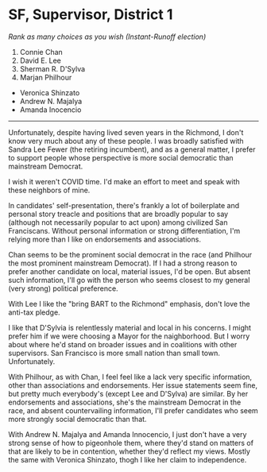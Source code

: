 # SF, Supervisor, District 1

_Rank as many choices as you wish (Instant-Runoff election)_

1. Connie Chan
2. David E. Lee
3. Sherman R. D'Sylva
4. Marjan Philhour
- Veronica Shinzato
- Andrew N. Majalya
- Amanda Inocencio

---

Unfortunately, despite having lived seven years in the Richmond, I don't know very
much about any of these people. I was broadly satisfied with Sandra Lee Fewer (the
retiring incumbent), and as a general matter, I prefer to support people whose
perspective is more social democratic than mainstream Democrat.

I wish it weren't COVID time. I'd make an effort to meet and speak with these
neighbors of mine.

In candidates' self-presentation, there's frankly a lot of boilerplate and personal
story treacle and positions that are broadly popular to say (although not necessarily
popular to act upon) among civilized San Franciscans. Without personal information
or strong differentiation, I'm relying more than I like on endorsements and associations.

Chan seems to be the prominent social democrat in the race (and Philhour the most
prominent mainstream Democrat). If I had a strong reason to prefer another candidate
on local, material issues, I'd be open. But absent such information, I'll go
with the person who seems closest to my general (very strong) political preference.

With Lee I like the "bring BART to the Richmond" emphasis, don't love the anti-tax pledge.

I like that D'Sylvia is relentlessly material and local in his concerns. I might
prefer him if we were choosing a Mayor for the naighborhood. But I worry about
where he'd stand on broader issues and in coalitions with other supervisors. San
Francisco is more small nation than small town. Unfortunately.

With Philhour, as with Chan, I feel feel like a lack very specific information, other
than associations and endorsements. Her issue statements seem fine, but pretty much
everybody's (except Lee and D'Sylva) are similar. By her endorsements and associations,
she's the mainstream Democrat in the race, and absent countervailing information, I'll
prefer candidates who seem more strongly social democratic than that.

With Andrew N. Majalya and Amanda Innocencio, I just don't have a very strong sense of
how to pigeonhole them, where they'd stand on matters of that are likely to be in contention,
whether they'd reflect my views. Mostly the same with Veronica Shinzato, thogh I like
her claim to independence.





